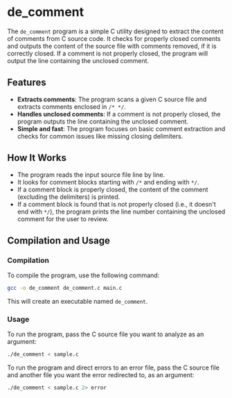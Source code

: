 # de_comment

The `de_comment` program is a simple C utility designed to extract the content of comments from C source code. It checks for properly closed comments and outputs the content of the source file with comments removed, if it is correctly closed. If a comment is not properly closed, the program will output the line containing the unclosed comment.

## Features

- **Extracts comments**: The program scans a given C source file and extracts comments enclosed in `/* */`.
- **Handles unclosed comments**: If a comment is not properly closed, the program outputs the line containing the unclosed comment.
- **Simple and fast**: The program focuses on basic comment extraction and checks for common issues like missing closing delimiters.

## How It Works

- The program reads the input source file line by line.
- It looks for comment blocks starting with `/*` and ending with `*/`.
- If a comment block is properly closed, the content of the comment (excluding the delimiters) is printed.
- If a comment block is found that is not properly closed (i.e., it doesn't end with `*/`), the program prints the line number containing the unclosed comment for the user to review.

## Compilation and Usage

### Compilation

To compile the program, use the following command:

```bash
gcc -o de_comment de_comment.c main.c
```

This will create an executable named `de_comment`.

### Usage

To run the program, pass the C source file you want to analyze as an argument:

```bash
./de_comment < sample.c
```
To run the program and direct errors to an error file, pass the C source file and another file you want the error redirected to, as an argument:

```bash
./de_comment < sample.c 2> error
```
